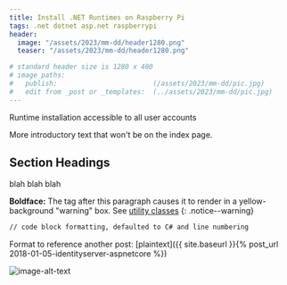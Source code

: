 ```yaml
---
title: Install .NET Runtimes on Raspberry Pi
tags: .net dotnet asp.net raspberrypi
header:
  image: "/assets/2023/mm-dd/header1280.png"
  teaser: "/assets/2023/mm-dd/header1280.png"

# standard header size is 1280 x 400
# image paths:
#   publish:                        (/assets/2023/mm-dd/pic.jpg)
#   edit from _post or _templates:  (../assets/2023/mm-dd/pic.jpg)
---
```


Runtime installation accessible to all user accounts

<!--more-->

More introductory text that won't be on the index page.

## Section Headings

blah blah blah

**Boldface:** The tag after this paragraph causes it to render in a yellow-background "warning" box. See [utility classes](https://mmistakes.github.io/minimal-mistakes/docs/utility-classes/)
{: .notice--warning}

```html
// code block formatting, defaulted to C# and line numbering
```

Format to reference another post:
[plaintext]({{ site.baseurl }}{% post_url 2018-01-05-identityserver-aspnetcore %})

![image-alt-text](../assets/2023/mm-dd/foo.jpg)

